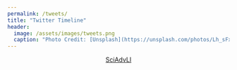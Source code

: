 ```yaml
---
permalink: /tweets/
title: "Twitter Timeline"
header: 
  image: /assets/images/tweets.png
  caption: "Photo Credit: [Unsplash](https://unsplash.com/photos/Lh_sFxD8AkI)"
---
```


<div align="center"><a class="twitter-timeline" data-chrome="transparent noheader" data-width="1000" data-dnt="true" data-tweet-limit="15" href="https://twitter.com/SciAdvLI?ref_src=twsrc%5Etfw">SciAdvLI</a>
<script async src="https://platform.twitter.com/widgets.js" charset="utf-8"></script>
</div>
